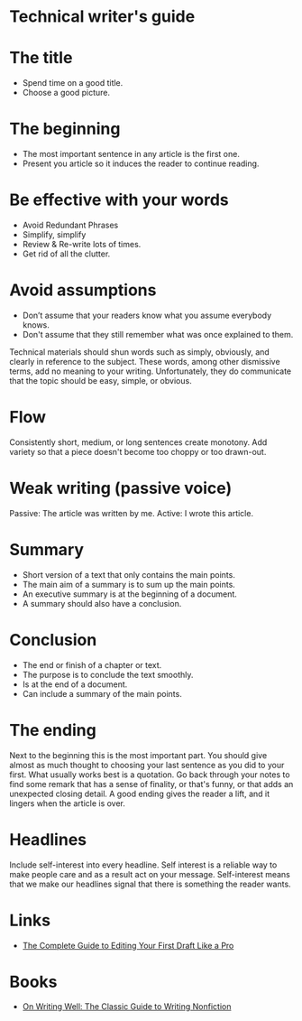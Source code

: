 # Technical writer's guide

# The title

* Spend time on a good title.
* Choose a good picture.

# The beginning

* The most important sentence in any article is the first one.
* Present you article so it induces the reader to continue reading.

# Be effective with your words

* Avoid Redundant Phrases
* Simplify, simplify
* Review & Re-write lots of times. 
* Get rid of all the clutter.

# Avoid assumptions

* Don’t assume that your readers know what you assume everybody knows.
* Don't assume that they still remember what was once explained to them.

Technical materials should shun words such as simply, obviously, and clearly in reference to the subject. 
These words, among other dismissive terms, add no meaning to your writing. 
Unfortunately, they do communicate that the topic should be easy, simple, or obvious.

# Flow

Consistently short, medium, or long sentences create monotony. 
Add variety so that a piece doesn't become too choppy or too drawn-out.

# Weak writing (passive voice)

Passive: The article was written by me.
Active: I wrote this article.

# Summary

* Short version of a text that only contains the main points.
* The main aim of a summary is to sum up the main points.
* An executive summary is at the beginning of a document.
* A summary should also have a conclusion.

# Conclusion

* The end or finish of a chapter or text.
* The purpose is to conclude the text smoothly.
* Is at the end of a document.
* Can include a summary of the main points.

# The ending

Next to the beginning this is the most important part. You should give almost as
much thought to choosing your last sentence as you did to your first.
What usually works best is a quotation. Go back through your notes to find some
remark that has a sense of finality, or that's funny, or that adds an unexpected
closing detail. 
A good ending gives the reader a lift, and it lingers when the article is over.

# Headlines
Include self-interest into every headline. Self interest is a reliable way to
make people care and as a result act on your message. Self-interest means that
we make our headlines signal that there is something the reader wants.

# Links

* [The Complete Guide to Editing Your First Draft Like a Pro](https://medium.com/better-humans/the-complete-guide-to-editing-your-first-draft-like-a-pro-b38c4fd3c1c6)

# Books

* [On Writing Well: The Classic Guide to Writing Nonfiction](https://www.amazon.com/Writing-Well-Classic-Guide-Nonfiction/dp/0060891548)